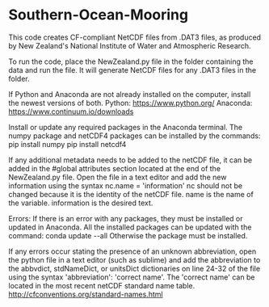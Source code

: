 # Southern-Ocean-Mooring
This code creates CF-compliant NetCDF files from .DAT3 files, as produced by New Zealand's National Institute of Water and Atmospheric Research. 

To run the code, place the NewZealand.py file in the folder containing the data and run the file.  It will generate NetCDF files for any .DAT3 files in the folder.

If Python and Anaconda are not already installed on the computer, install the newest versions of both.
Python: https://www.python.org/
Anaconda: https://www.continuum.io/downloads

Install or update any required packages in the Anaconda terminal.  The numpy package and netCDF4 packages can be installed by the commands:
pip install numpy
pip install netcdf4 

If any additional metadata needs to be added to the netCDF file, it can be added in the #global attributes section located at the end of the NewZealand.py file.  Open the file in a text editor and add the new information using the syntax 
nc.name = 'information'
nc should not be changed because it is the identity of the netCDF file.
name is the name of the variable.
information is the desired text.

Errors: 
If there is an error with any packages, they must be installed or updated in Anaconda.  All the installed packages can be updated with the command:
conda update --all
Otherwise the package must be installed.

If any errors occur stating the presence of an unknown abbreviation, open the python file in a text editor (such as sublime) and add the abbreviation to the abbvdict, stdNameDict, or unitsDict dictionaries on line 24-32 of the file using the syntax 'abbreviation': 'correct name'.  The 'correct name' can be located in the most recent netCDF standard name table.
http://cfconventions.org/standard-names.html
